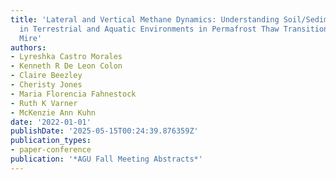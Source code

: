 ```yaml
---
title: 'Lateral and Vertical Methane Dynamics: Understanding Soil/Sediment Biogeochemistry
  in Terrestrial and Aquatic Environments in Permafrost Thaw Transitions, Stordalen
  Mire'
authors:
- Lyreshka Castro Morales
- Kenneth R De Leon Colon
- Claire Beezley
- Cheristy Jones
- Maria Florencia Fahnestock
- Ruth K Varner
- McKenzie Ann Kuhn
date: '2022-01-01'
publishDate: '2025-05-15T00:24:39.876359Z'
publication_types:
- paper-conference
publication: '*AGU Fall Meeting Abstracts*'
---
```

